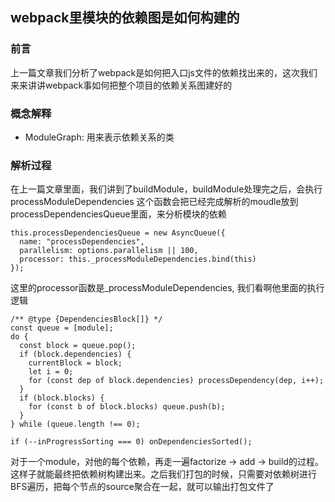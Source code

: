 ## webpack里模块的依赖图是如何构建的

### 前言
上一篇文章我们分析了webpack是如何把入口js文件的依赖找出来的，这次我们来来讲讲webpack事如何把整个项目的依赖关系图建好的

### 概念解释
- ModuleGraph: 用来表示依赖关系的类

### 解析过程
在上一篇文章里面，我们讲到了buildModule，buildModule处理完之后，会执行processModuleDependencies
这个函数会把已经完成解析的moudle放到processDependenciesQueue里面，来分析模块的依赖
```
this.processDependenciesQueue = new AsyncQueue({
  name: "processDependencies",
  parallelism: options.parallelism || 100,
  processor: this._processModuleDependencies.bind(this)
});
```

这里的processor函数是_processModuleDependencies, 我们看啊他里面的执行逻辑
```
/** @type {DependenciesBlock[]} */
const queue = [module];
do {
  const block = queue.pop();
  if (block.dependencies) {
    currentBlock = block;
    let i = 0;
    for (const dep of block.dependencies) processDependency(dep, i++);
  }
  if (block.blocks) {
    for (const b of block.blocks) queue.push(b);
  }
} while (queue.length !== 0);

if (--inProgressSorting === 0) onDependenciesSorted();
```

对于一个module，对他的每个依赖，再走一遍factorize -> add -> build的过程。这样子就能最终把依赖树构建出来。之后我们打包的时候，只需要对依赖树进行BFS遍历，把每个节点的source聚合在一起，就可以输出打包文件了
